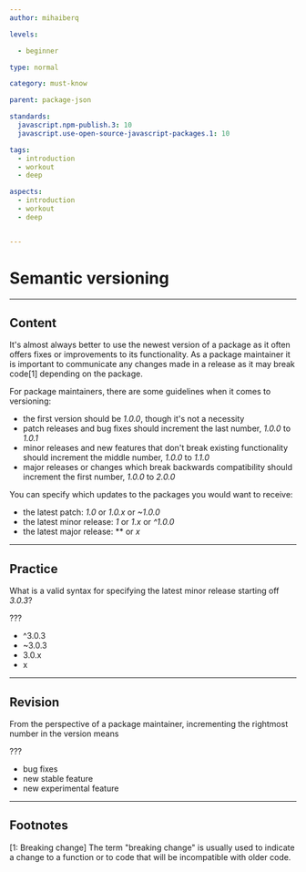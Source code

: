 ```yaml
---
author: mihaiberq

levels:

  - beginner

type: normal

category: must-know

parent: package-json

standards:
  javascript.npm-publish.3: 10
  javascript.use-open-source-javascript-packages.1: 10

tags:
  - introduction
  - workout
  - deep

aspects:
  - introduction
  - workout
  - deep


---
```

# Semantic versioning

---
## Content

It's almost always better to use the newest version of a package as it often offers fixes or improvements to its functionality. As a package maintainer it is important to communicate any changes made in a release as it may break code[1] depending on the package.

For package maintainers, there are some guidelines when it comes to versioning:
 - the first version should be *1.0.0*, though it's not a necessity
 - patch releases and bug fixes should increment the last number, *1.0.0* to *1.0.1*
 - minor releases and new features that don't break existing functionality should increment the middle number, *1.0.0* to *1.1.0*
 - major releases or changes which break backwards compatibility should increment the first number, *1.0.0* to *2.0.0*

You can specify which updates to the packages you would want to receive:
  - the latest patch: *1.0* or *1.0.x* or *~1.0.0*
  - the latest minor release: *1* or *1.x* or *^1.0.0*
  - the latest major release: *\* or *x*

---
## Practice

What is a valid syntax for specifying the latest minor release starting off *3.0.3*?

???


* ^3.0.3
* ~3.0.3
* 3.0.x
* x

---
## Revision

From the perspective of a package maintainer, incrementing the rightmost number in the version means

???


* bug fixes
* new stable feature
* new experimental feature

---
## Footnotes
[1: Breaking change]
The term "breaking change" is usually used to indicate a change to a function or to code that will be incompatible with older code.
 
